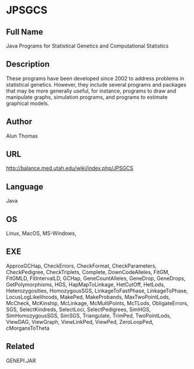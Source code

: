 # JPSGCS

## Full Name
Java Programs for Statistical Genetics and Computational Statistics

## Description
These programs have been developed since 2002 to address problems in statistical genetics. However, they include several programs and packages that may be more generally useful, for instance, programs to draw and manipulate graphs, simulation programs, and programs to estimate graphical models.

## Author
Alun Thomas

## URL
http://balance.med.utah.edu/wiki/index.php/JPSGCS

## Language
Java

## OS
Linux, MacOS, MS-Windows,

## EXE
ApproxGCHap, CheckErrors, CheckFormat, CheckParameters, CheckPedigree, CheckTriplets, Complete, DownCodeAlleles, FitGM, FitGMLD, FitIntervalLD, GCHap, GeneCountAlleles, GeneDrop, GeneDrops, GetPolymorphisms, HGS, HapMapToLinkage, HetCutOff, HetLods, Heterozygosities, HomozygousSGS, LinkageToFastPhase, LinkageToPhase, LocusLogLikelihoods, MakePed, MakeProbands, MaxTwoPointLods, McCheck, McKinship, McLinkage, McMultiPoints, McTLods, ObligateErrors, SGS, SelectKindreds, SelectLoci, SelectPedigrees, SimHGS, SimHomozygousSGS, SimSGS, Triangulate, TrimPed, TwoPointLods, ViewDAG, ViewGraph, ViewLinkPed, ViewPed, ZeroLoopPed, cMorgansToTheta

## Related
GENEPI.JAR
